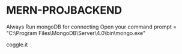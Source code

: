 # MERN-PROJBACKEND

Always Run mongoDB for connecting 
Open your command prompt = "C:\Program Files\MongoDB\Server\4.0\bin\mongo.exe"

coggle.it
